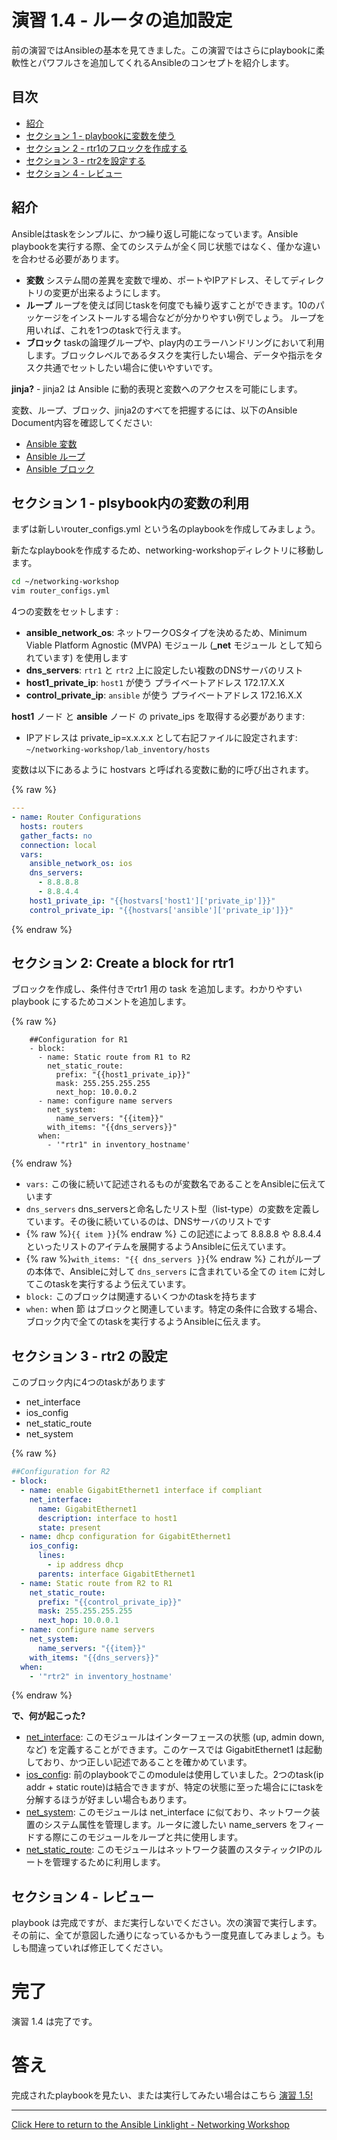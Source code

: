 # 演習 1.4 - ルータの追加設定

前の演習ではAnsibleの基本を見てきました。この演習ではさらにplaybookに柔軟性とパワフルさを追加してくれるAnsibleのコンセプトを紹介します。

## 目次
 - [紹介](#intro)
 - [セクション 1 - playbookに変数を使う](#section-1---using-variables-in-a-playbook)
 - [セクション 2 - rtr1のフロックを作成する](#section-2---create-a-block-for-rtr1)
 - [セクション 3 - rtr2を設定する](#section-3---configuring-rtr2)
 - [セクション 4 - レビュー](#section-4-review)

## 紹介

Ansibleはtaskをシンプルに、かつ繰り返し可能になっています。Ansible playbookを実行する際、全てのシステムが全く同じ状態ではなく、僅かな違いを合わせる必要があります。

- **変数** システム間の差異を変数で埋め、ポートやIPアドレス、そしてディレクトリの変更が出来るようにします。
- **ループ** ループを使えば同じtaskを何度でも繰り返すことができます。10のパッケージをインストールする場合などが分かりやすい例でしょう。 ループを用いれば、これを1つのtaskで行えます。
- **ブロック** taskの論理グループや、play内のエラーハンドリングにおいて利用します。ブロックレベルであるタスクを実行したい場合、データや指示をタスク共通でセットしたい場合に使いやすいです。

**jinja?** - jinja2 は Ansible に動的表現と変数へのアクセスを可能にします。

変数、ループ、ブロック、jinja2のすべてを把握するには、以下のAnsible Document内容を確認してください:
- [Ansible 変数](http://docs.ansible.com/ansible/playbooks_variables.html)
- [Ansible ループ](http://docs.ansible.com/ansible/playbooks_loops.html)
- [Ansible ブロック](http://docs.ansible.com/ansible/latest/playbooks_blocks.html)

## セクション 1 - plsybook内の変数の利用

まずは新しいrouter_configs.yml という名のplaybookを作成してみましょう。

新たなplaybookを作成するため、networking-workshopディレクトリに移動します。

```bash
cd ~/networking-workshop
vim router_configs.yml
```
4つの変数をセットします :
  - **ansible_network_os**: ネットワークOSタイプを決めるため、Minimum Viable Platform Agnostic (MVPA) モジュール (**_net** モジュール として知られています) を使用します
  - **dns_servers**: `rtr1` と `rtr2` 上に設定したい複数のDNSサーバのリスト
  - **host1_private_ip**: `host1` が使う プライベートアドレス 172.17.X.X
  - **control_private_ip**: `ansible` が使う プライベートアドレス 172.16.X.X

**host1** ノード と **ansible** ノード の private_ips を取得する必要があります:

 - IPアドレスは private_ip=x.x.x.x として右記ファイルに設定されます: `~/networking-workshop/lab_inventory/hosts`

変数は以下にあるように hostvars と呼ばれる変数に動的に呼び出されます。

{% raw %}
```yml
---
- name: Router Configurations
  hosts: routers
  gather_facts: no
  connection: local
  vars:
    ansible_network_os: ios
    dns_servers:
      - 8.8.8.8
      - 8.8.4.4
    host1_private_ip: "{{hostva‌rs['host1']['private_ip']}}"
    control_private_ip: "{{hostvars['ansible']['private_ip']}}"
```      
{% endraw %}

## セクション 2: Create a block for rtr1
ブロックを作成し、条件付きでrtr1 用の task を追加します。わかりやすい playbook にするためコメントを追加します。

{% raw %}
```
    ##Configuration for R1
    - block:
      - name: Static route from R1 to R2
        net_static_route:
          prefix: "{{host1_private_ip}}"
          mask: 255.255.255.255
          next_hop: 10.0.0.2
      - name: configure name servers
        net_system:
          name_servers: "{{item}}"
        with_items: "{{dns_servers}}"
      when:
        - '"rtr1" in inventory_hostname'
```
{% endraw %}

  - `vars:` この後に続いて記述されるものが変数名であることをAnsibleに伝えています
  - `dns_servers` dns_serversと命名したリスト型（list-type）の変数を定義しています。その後に続いているのは、DNSサーバのリストです
  - {% raw %}`{‌{ item }}`{% endraw %} この記述によって 8.8.8.8 や 8.8.4.4 といったリストのアイテムを展開するようAnsibleに伝えています。
  - {% raw %}`with_items: "{‌{ dns_servers }}`{% endraw %} これがループの本体で、Ansibleに対して `dns_servers` に含まれている全ての `item` に対してこのtaskを実行するよう伝えています。
  - `block:` このブロックは関連するいくつかのtaskを持ちます
  - `when:` when 節 はブロックと関連しています。特定の条件に合致する場合、ブロック内で全てのtaskを実行するようAnsibleに伝えます。

## セクション 3 - rtr2 の設定

このブロック内に4つのtaskがあります
- net_interface
- ios_config
- net_static_route
- net_system

{% raw %}
```yml
##Configuration for R2
- block:
  - name: enable GigabitEthernet1 interface if compliant
    net_interface:
      name: GigabitEthernet1
      description: interface to host1
      state: present
  - name: dhcp configuration for GigabitEthernet1
    ios_config:
      lines:
        - ip address dhcp
      parents: interface GigabitEthernet1
  - name: Static route from R2 to R1
    net_static_route:
      prefix: "{{control_private_ip}}"
      mask: 255.255.255.255
      next_hop: 10.0.0.1
  - name: configure name servers
    net_system:
      name_servers: "{{item}}"
    with_items: "{{dns_servers}}"
  when:
    - '"rtr2" in inventory_hostname'
```
{% endraw %}

**で、何が起こった?**
  - [net_interface](http://docs.ansible.com/ansible/latest/net_interface_module.html): このモジュールはインターフェースの状態 (up, admin down, など) を定義することができます。このケースでは GigabitEthernet1 は起動しており、かつ正しい記述であることを確かめています。
  - [ios_config](http://docs.ansible.com/ansible/latest/ios_config_module.html): 前のplaybookでこのmoduleは使用していました。2つのtask(ip addr + static route)は結合できますが、特定の状態に至った場合ににtaskを分解するほうが好ましい場合もあります。  
  - [net_system](https://docs.ansible.com/ansible/2.4/net_system_module.html): このモジュールは net_interface に似ており、ネットワーク装置のシステム属性を管理します。ルータに渡したい name_servers をフィードする際にこのモジュールをループと共に使用します。
  - [net_static_route](https://docs.ansible.com/ansible/2.4/net_static_route_module.html): このモジュールはネットワーク装置のスタティックIPのルートを管理するために利用します。

## セクション 4 - レビュー

playbook は完成ですが、まだ実行しないでください。次の演習で実行します。その前に、全てが意図した通りになっているかもう一度見直してみましょう。もしも間違っていれば修正してください。

# 完了
演習 1.4 は完了です。

# 答え
完成されたplaybookを見たい、または実行してみたい場合はこちら [演習 1.5!](../1.5-run_routing_configs)

 ---
[Click Here to return to the Ansible Linklight - Networking Workshop](../README.md)

